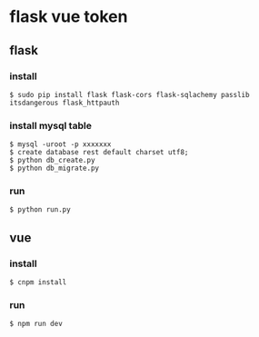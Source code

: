 # flask vue token

## flask

### install 
```
$ sudo pip install flask flask-cors flask-sqlachemy passlib itsdangerous flask_httpauth
```
### install mysql table
```
$ mysql -uroot -p xxxxxxx
$ create database rest default charset utf8;
$ python db_create.py
$ python db_migrate.py
```

### run
```
$ python run.py
```
## vue

### install 
```
$ cnpm install
```
### run 
```
$ npm run dev
```

